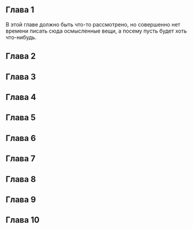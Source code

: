 ## Глава 1
В этой главе должно быть что-то рассмотрено, но совершенно нет времени писать сюда осмысленные вещи, а посему пусть будет хоть что-нибудь.
## Глава 2
## Глава 3
## Глава 4
## Глава 5
## Глава 6
## Глава 7
## Глава 8
## Глава 9
## Глава 10